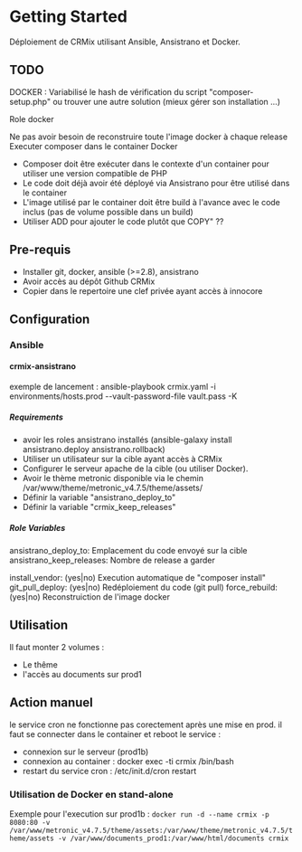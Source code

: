 # Getting Started

Déploiement de CRMix utilisant Ansible, Ansistrano et Docker.

## TODO

DOCKER : Variabilisé le hash de vérification du script "composer-setup.php" ou trouver une autre solution (mieux gérer son installation ...)

Role docker

Ne pas avoir besoin de reconstruire toute l'image docker à chaque release
Executer composer dans le container Docker
 - Composer doit être exécuter dans le contexte d'un container pour utiliser une version compatible de PHP
 - Le code doit déjà avoir été déployé via Ansistrano pour être utilisé dans le container
 - L'image utilisé par le container doit être build à l'avance avec le code inclus (pas de volume possible dans un build)
 - Utiliser ADD pour ajouter le code plutôt que COPY" ??


## Pre-requis

 - Installer git, docker, ansible (>=2.8), ansistrano
 - Avoir accès au dépôt Github CRMix
 - Copier dans le repertoire une clef privée ayant accès à innocore

## Configuration

### Ansible

#### crmix-ansistrano

exemple de lancement : ansible-playbook crmix.yaml  -i environments/hosts.prod --vault-password-file vault.pass -K 

##### Requirements

- avoir les roles ansistrano installés (ansible-galaxy install ansistrano.deploy ansistrano.rollback)
- Utiliser un utilisateur sur la cible ayant accès à CRMix
- Configurer le serveur apache de la cible (ou utiliser Docker).
- Avoir le thème metronic disponible via le chemin /var/www/theme/metronic_v4.7.5/theme/assets/
- Définir la variable "ansistrano_deploy_to"
- Définir la variable "crmix_keep_releases"

##### Role Variables

ansistrano_deploy_to: Emplacement du code envoyé sur la cible
ansistrano_keep_releases: Nombre de release a garder


install_vendor: (yes|no) Execution automatique de "composer install"
git_pull_deploy: (yes|no) Redéploiement du code (git pull)
force_rebuild: (yes|no) Reconstruiction de l'image docker

## Utilisation

Il faut monter 2 volumes :
 - Le thême
 - l'accès au documents sur prod1


## Action manuel
le service cron ne fonctionne pas corectement après une mise en prod.
il faut se connecter dans le container et reboot le service :
- connexion sur le serveur (prod1b)
- connexion au container : docker exec -ti crmix /bin/bash
- restart du service cron : /etc/init.d/cron restart

### Utilisation de Docker en stand-alone

Exemple pour l'execution sur prod1b :
`docker run -d --name crmix -p 8080:80 -v /var/www/metronic_v4.7.5/theme/assets:/var/www/theme/metronic_v4.7.5/theme/assets -v /var/www/documents_prod1:/var/www/html/documents crmix`

